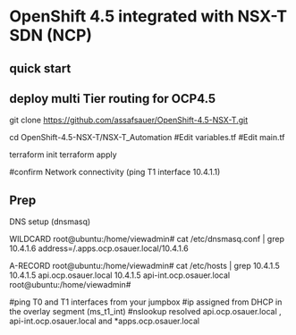 # OpenShift 4.5 integrated with NSX-T SDN (NCP)

 
## quick start

## deploy multi Tier routing for OCP4.5
 
git clone https://github.com/assafsauer/OpenShift-4.5-NSX-T.git


cd OpenShift-4.5-NSX-T/NSX-T_Automation
#Edit variables.tf
#Edit main.tf 

terraform init
terraform apply

#confirm Network connectivity (ping T1 interface 10.4.1.1)

## Prep

DNS setup (dnsmasq)

WILDCARD 
root@ubuntu:/home/viewadmin# cat /etc/dnsmasq.conf | grep 10.4.1.6
address=/.apps.ocp.osauer.local/10.4.1.6

A-RECORD
root@ubuntu:/home/viewadmin# cat /etc/hosts | grep 10.4.1.5
10.4.1.5 api.ocp.osauer.local
10.4.1.5  api-int.ocp.osauer.local 
root@ubuntu:/home/viewadmin# 

#ping T0 and T1 interfaces from your jumpbox
#ip assigned from DHCP in the overlay segment (ms_t1_int)
#nslookup resolved api.ocp.osauer.local , api-int.ocp.osauer.local and *apps.ocp.osauer.local
